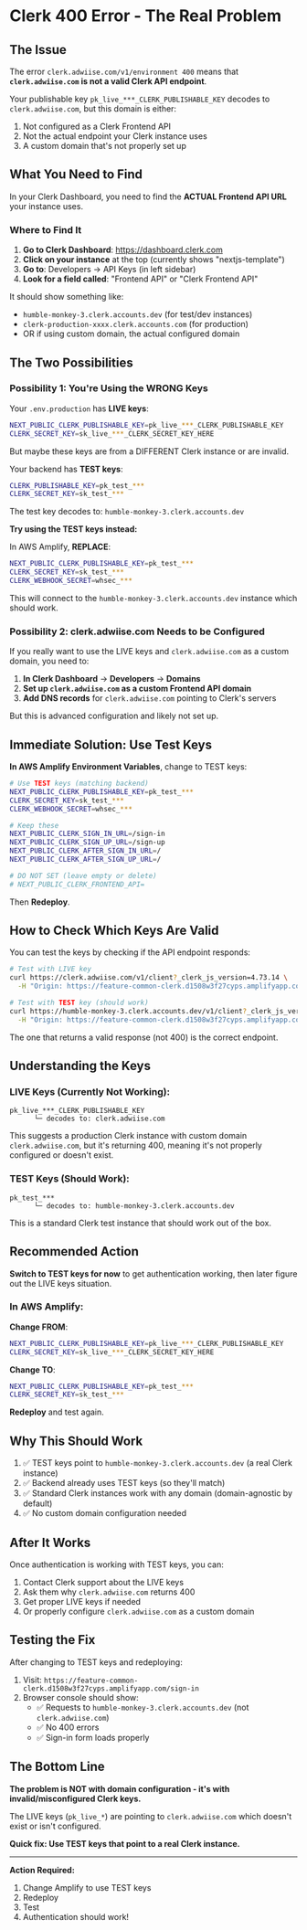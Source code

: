 # Clerk 400 Error - The Real Problem

## The Issue

The error `clerk.adwiise.com/v1/environment 400` means that **`clerk.adwiise.com` is not a valid Clerk API endpoint**.

Your publishable key `pk_live_***_CLERK_PUBLISHABLE_KEY` decodes to `clerk.adwiise.com`, but this domain is either:
1. Not configured as a Clerk Frontend API
2. Not the actual endpoint your Clerk instance uses
3. A custom domain that's not properly set up

## What You Need to Find

In your Clerk Dashboard, you need to find the **ACTUAL Frontend API URL** your instance uses.

### Where to Find It

1. **Go to Clerk Dashboard**: https://dashboard.clerk.com
2. **Click on your instance** at the top (currently shows "nextjs-template")
3. **Go to**: Developers → API Keys (in left sidebar)
4. **Look for a field called**: "Frontend API" or "Clerk Frontend API"

It should show something like:
- `humble-monkey-3.clerk.accounts.dev` (for test/dev instances)
- `clerk-production-xxxx.clerk.accounts.com` (for production)
- OR if using custom domain, the actual configured domain

## The Two Possibilities

### Possibility 1: You're Using the WRONG Keys

Your `.env.production` has **LIVE keys**:
```bash
NEXT_PUBLIC_CLERK_PUBLISHABLE_KEY=pk_live_***_CLERK_PUBLISHABLE_KEY
CLERK_SECRET_KEY=sk_live_***_CLERK_SECRET_KEY_HERE
```

But maybe these keys are from a DIFFERENT Clerk instance or are invalid.

Your backend has **TEST keys**:
```bash
CLERK_PUBLISHABLE_KEY=pk_test_***
CLERK_SECRET_KEY=sk_test_***
```

The test key decodes to: `humble-monkey-3.clerk.accounts.dev`

**Try using the TEST keys instead:**

In AWS Amplify, **REPLACE**:
```bash
NEXT_PUBLIC_CLERK_PUBLISHABLE_KEY=pk_test_***
CLERK_SECRET_KEY=sk_test_***
CLERK_WEBHOOK_SECRET=whsec_***
```

This will connect to the `humble-monkey-3.clerk.accounts.dev` instance which should work.

### Possibility 2: clerk.adwiise.com Needs to be Configured

If you really want to use the LIVE keys and `clerk.adwiise.com` as a custom domain, you need to:

1. **In Clerk Dashboard** → **Developers** → **Domains**
2. **Set up `clerk.adwiise.com` as a custom Frontend API domain**
3. **Add DNS records** for `clerk.adwiise.com` pointing to Clerk's servers

But this is advanced configuration and likely not set up.

## Immediate Solution: Use Test Keys

**In AWS Amplify Environment Variables**, change to TEST keys:

```bash
# Use TEST keys (matching backend)
NEXT_PUBLIC_CLERK_PUBLISHABLE_KEY=pk_test_***
CLERK_SECRET_KEY=sk_test_***
CLERK_WEBHOOK_SECRET=whsec_***

# Keep these
NEXT_PUBLIC_CLERK_SIGN_IN_URL=/sign-in
NEXT_PUBLIC_CLERK_SIGN_UP_URL=/sign-up
NEXT_PUBLIC_CLERK_AFTER_SIGN_IN_URL=/
NEXT_PUBLIC_CLERK_AFTER_SIGN_UP_URL=/

# DO NOT SET (leave empty or delete)
# NEXT_PUBLIC_CLERK_FRONTEND_API=
```

Then **Redeploy**.

## How to Check Which Keys Are Valid

You can test the keys by checking if the API endpoint responds:

```bash
# Test with LIVE key
curl https://clerk.adwiise.com/v1/client?_clerk_js_version=4.73.14 \
  -H "Origin: https://feature-common-clerk.d1508w3f27cyps.amplifyapp.com"

# Test with TEST key (should work)
curl https://humble-monkey-3.clerk.accounts.dev/v1/client?_clerk_js_version=4.73.14 \
  -H "Origin: https://feature-common-clerk.d1508w3f27cyps.amplifyapp.com"
```

The one that returns a valid response (not 400) is the correct endpoint.

## Understanding the Keys

### LIVE Keys (Currently Not Working):
```
pk_live_***_CLERK_PUBLISHABLE_KEY
      └─ decodes to: clerk.adwiise.com
```
This suggests a production Clerk instance with custom domain `clerk.adwiise.com`, but it's returning 400, meaning it's not properly configured or doesn't exist.

### TEST Keys (Should Work):
```
pk_test_***
      └─ decodes to: humble-monkey-3.clerk.accounts.dev
```
This is a standard Clerk test instance that should work out of the box.

## Recommended Action

**Switch to TEST keys for now** to get authentication working, then later figure out the LIVE keys situation.

### In AWS Amplify:

**Change FROM**:
```bash
NEXT_PUBLIC_CLERK_PUBLISHABLE_KEY=pk_live_***_CLERK_PUBLISHABLE_KEY
CLERK_SECRET_KEY=sk_live_***_CLERK_SECRET_KEY_HERE
```

**Change TO**:
```bash
NEXT_PUBLIC_CLERK_PUBLISHABLE_KEY=pk_test_***
CLERK_SECRET_KEY=sk_test_***
```

**Redeploy** and test again.

## Why This Should Work

1. ✅ TEST keys point to `humble-monkey-3.clerk.accounts.dev` (a real Clerk instance)
2. ✅ Backend already uses TEST keys (so they'll match)
3. ✅ Standard Clerk instances work with any domain (domain-agnostic by default)
4. ✅ No custom domain configuration needed

## After It Works

Once authentication is working with TEST keys, you can:

1. Contact Clerk support about the LIVE keys
2. Ask them why `clerk.adwiise.com` returns 400
3. Get proper LIVE keys if needed
4. Or properly configure `clerk.adwiise.com` as a custom domain

## Testing the Fix

After changing to TEST keys and redeploying:

1. Visit: `https://feature-common-clerk.d1508w3f27cyps.amplifyapp.com/sign-in`
2. Browser console should show:
   - ✅ Requests to `humble-monkey-3.clerk.accounts.dev` (not `clerk.adwiise.com`)
   - ✅ No 400 errors
   - ✅ Sign-in form loads properly

## The Bottom Line

**The problem is NOT with domain configuration - it's with invalid/misconfigured Clerk keys.**

The LIVE keys (`pk_live_*`) are pointing to `clerk.adwiise.com` which doesn't exist or isn't configured.

**Quick fix: Use TEST keys that point to a real Clerk instance.**

---

**Action Required:**
1. Change Amplify to use TEST keys
2. Redeploy
3. Test
4. Authentication should work!

